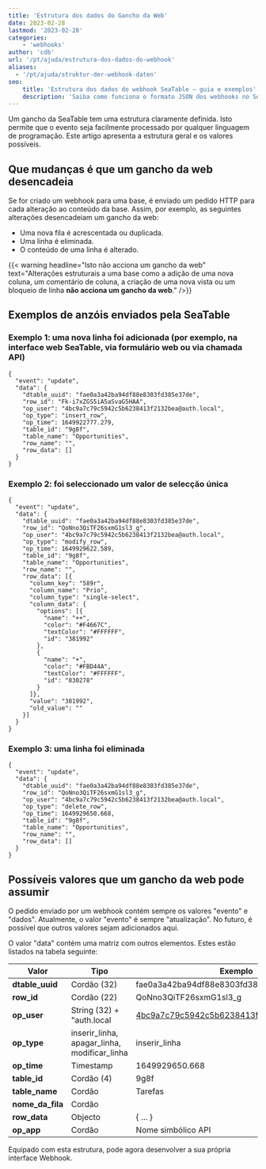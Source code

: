 ```yaml
---
title: 'Estrutura dos dados do Gancho da Web'
date: 2023-02-28
lastmod: '2023-02-28'
categories:
    - 'webhooks'
author: 'cdb'
url: '/pt/ajuda/estrutura-dos-dados-do-webhook'
aliases:
  - '/pt/ajuda/struktur-der-webhook-daten'
seo:
    title: 'Estrutura dos dados do webhook SeaTable – guia e exemplos'
    description: 'Saiba como funciona o formato JSON dos webhooks no SeaTable – campos, eventos de acionamento e exemplos ilustrativos.'
---
```


Um gancho da SeaTable tem uma estrutura claramente definida. Isto permite que o evento seja facilmente processado por qualquer linguagem de programação. Este artigo apresenta a estrutura geral e os valores possíveis.

## Que mudanças é que um gancho da web desencadeia

Se for criado um webhook para uma base, é enviado um pedido HTTP para cada alteração ao conteúdo da base. Assim, por exemplo, as seguintes alterações desencadeiam um gancho da web:

- Uma nova fila é acrescentada ou duplicada.
- Uma linha é eliminada.
- O conteúdo de uma linha é alterado.

{{< warning headline="Isto não acciona um gancho da web" text="Alterações estruturais a uma base como a adição de uma nova coluna, um comentário de coluna, a criação de uma nova vista ou um bloqueio de linha **não acciona um gancho da web**." />}}

## Exemplos de anzóis enviados pela SeaTable

### Exemplo 1: uma nova linha foi adicionada (por exemplo, na interface web SeaTable, via formulário web ou via chamada API)

```
{
  "event": "update",
  "data": {
    "dtable_uuid": "fae0a3a42ba94df88e8303fd385e37de",
    "row_id": "Fk-i7xZGS5iA5aSvaG5HAA",
    "op_user": "4bc9a7c79c5942c5b6238413f2132bea@auth.local",
    "op_type": "insert_row",
    "op_time": 1649922777.279,
    "table_id": "9g8f",
    "table_name": "Opportunities",
    "row_name": "",
    "row_data": []
  }
}

```

### Exemplo 2: foi seleccionado um valor de selecção única

```
{
  "event": "update",
  "data": {
    "dtable_uuid": "fae0a3a42ba94df88e8303fd385e37de",
    "row_id": "QoNno3QiTF26sxmG1sl3_g",
    "op_user": "4bc9a7c79c5942c5b6238413f2132bea@auth.local",
    "op_type": "modify_row",
    "op_time": 1649929622.589,
    "table_id": "9g8f",
    "table_name": "Opportunities",
    "row_name": "",
    "row_data": [{
      "column_key": "589r",
      "column_name": "Prio",
      "column_type": "single-select",
      "column_data": {
        "options": [{
          "name": "++",
          "color": "#F4667C",
          "textColor": "#FFFFFF",
          "id": "381992"
        },
        {
          "name": "+",
          "color": "#FBD44A",
          "textColor": "#FFFFFF",
          "id": "830278"
        }
      ]},
      "value": "381992",
      "old_value": ""
    }]
  }
}

```

### Exemplo 3: uma linha foi eliminada

```
{
  "event": "update",
  "data": {
    "dtable_uuid": "fae0a3a42ba94df88e8303fd385e37de",
    "row_id": "QoNno3QiTF26sxmG1sl3_g",
    "op_user": "4bc9a7c79c5942c5b6238413f2132bea@auth.local",
    "op_type": "delete_row",
    "op_time": 1649929650.668,
    "table_id": "9g8f",
    "table_name": "Opportunities",
    "row_name": "",
    "row_data": []
  }
}

```

## Possíveis valores que um gancho da web pode assumir

O pedido enviado por um webhook contém sempre os valores "evento" e "dados". Atualmente, o valor "evento" é sempre "atualização". No futuro, é possível que outros valores sejam adicionados aqui.

O valor "data" contém uma matriz com outros elementos. Estes estão listados na tabela seguinte:

| Valor            | Tipo                                         | Exemplo                                     |
| ---------------- | -------------------------------------------- | ------------------------------------------- |
| **dtable_uuid**  | Cordão (32)                                  | fae0a3a42ba94df88e8303fd385e37de            |
| **row_id**       | Cordão (22)                                  | QoNno3QiTF26sxmG1sl3_g                      |
| **op_user**      | String (32) + "auth.local                    | 4bc9a7c79c5942c5b6238413f2132bea@auth.local |
| **op_type**      | inserir_linha, apagar_linha, modificar_linha | inserir_linha                               |
| **op_time**      | Timestamp                                    | 1649929650.668                              |
| **table_id**     | Cordão (4)                                   | 9g8f                                        |
| **table_name**   | Cordão                                       | Tarefas                                     |
| **nome_da_fila** | Cordão                                       |                                             |
| **row_data**     | Objecto                                      | { ... }                                     |
| **op_app**       | Cordão                                       | Nome simbólico API                          |

Equipado com esta estrutura, pode agora desenvolver a sua própria interface Webhook.
